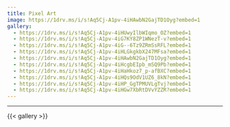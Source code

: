 ```yaml
---
title: Pixel Art
image: https://1drv.ms/i/s!Aq5Cj-A1pv-4iHAwbN2GajTD1Oyg?embed=1
gallery:
  - https://1drv.ms/i/s!Aq5Cj-A1pv-4iHUwyIlbWIqmo_OZ?embed=1
  - https://1drv.ms/i/s!Aq5Cj-A1pv-4iG7KY8ZP1WNezT-v?embed=1
  - https://1drv.ms/i/s!Aq5Cj-A1pv-4iG--6Tz9ZRmSsRFL?embed=1
  - https://1drv.ms/i/s!Aq5Cj-A1pv-4iHLGkgkbX247MFsa?embed=1
  - https://1drv.ms/i/s!Aq5Cj-A1pv-4iHAwbN2GajTD1Oyg?embed=1
  - https://1drv.ms/i/s!Aq5Cj-A1pv-4iHcgbEIpb_mSQ9Pb?embed=1
  - https://1drv.ms/i/s!Aq5Cj-A1pv-4iHaHkoz7_p-afBXC?embed=1
  - https://1drv.ms/i/s!Aq5Cj-A1pv-4iHQs9OdV1UZ6_8kN?embed=1
  - https://1drv.ms/i/s!Aq5Cj-A1pv-4iHP_GgTPMUVLgTvj?embed=1
  - https://1drv.ms/i/s!Aq5Cj-A1pv-4iHGw7XbRtDVvYZZR?embed=1
---
```

<!--more-->
---
{{< gallery >}}